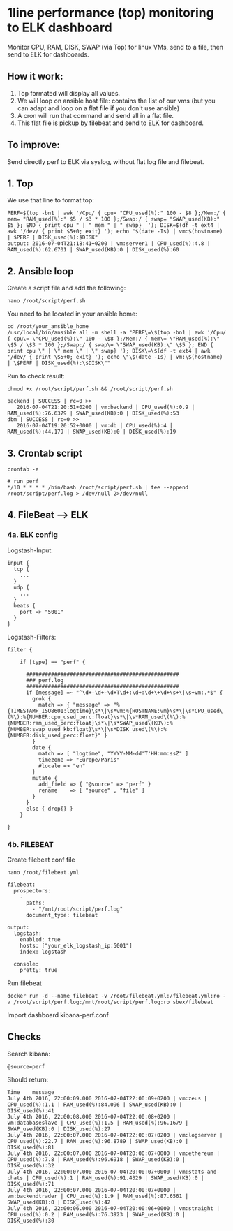 # 1line performance (top) monitoring to ELK dashboard
Monitor CPU, RAM, DISK, SWAP (via Top) for linux VMs, send to a file, then send to ELK for dashboards.

## How it work:
1. Top formated will display all values.
2. We will loop on ansible host file: contains the list of our vms (but you can adapt and loop on a flat file if you don't use ansible)
3. A cron will run that command and send all in a flat file.
4. This flat file is pickup by filebeat and send to ELK for dashboard.

## To improve:
Send directly perf to ELK via syslog, without flat log file and filebeat.

## 1. Top

We use that line to format top:

    PERF=$(top -bn1 | awk '/Cpu/ { cpu= "CPU_used(%):" 100 - $8 };/Mem:/ { mem= "RAM_used(%):" $5 / $3 * 100 };/Swap:/ { swap= "SWAP_used(KB):" $5 }; END { print cpu " | " mem " | " swap}  '); DISK=$(df -t ext4 | awk '/dev/ { print $5+0; exit} '); echo "$(date -Is) | vm:$(hostname) | $PERF | DISK_used(%):$DISK"
    output: 2016-07-04T21:18:41+0200 | vm:server1 | CPU_used(%):4.8 | RAM_used(%):62.6701 | SWAP_used(KB):0 | DISK_used(%):60

## 2. Ansible loop

Create a script file and add the following:

    nano /root/script/perf.sh

You need to be located in your ansible home:

    cd /root/your_ansible_home
    /usr/local/bin/ansible all -m shell -a "PERF\=\$(top -bn1 | awk '/Cpu/ { cpu\= \"CPU_used(%):\" 100 - \$8 };/Mem:/ { mem\= \"RAM_used(%):\" \$5 / \$3 * 100 };/Swap:/ { swap\= \"SWAP_used(KB):\" \$5 }; END { print cpu \" | \" mem \" | \" swap} '); DISK\=\$(df -t ext4 | awk '/dev/ { print \$5+0; exit} '); echo \"\$(date -Is) | vm:\$(hostname) | \$PERF | DISK_used(%):\$DISK\""

Run to check result:

    chmod +x /root/script/perf.sh && /root/script/perf.sh

    backend | SUCCESS | rc=0 >>
       2016-07-04T21:20:51+0200 | vm:backend | CPU_used(%):0.9 | RAM_used(%):76.6379 | SWAP_used(KB):0 | DISK_used(%):53
    dbm | SUCCESS | rc=0 >>
       2016-07-04T19:20:52+0000 | vm:db | CPU_used(%):4 | RAM_used(%):44.179 | SWAP_used(KB):0 | DISK_used(%):19

## 3. Crontab script

    crontab -e

    # run perf
    */10 * * * * /bin/bash /root/script/perf.sh | tee --append /root/script/perf.log > /dev/null 2>/dev/null

## 4. FileBeat --> ELK

### 4a. ELK config

Logstash-Input:

```
input {
  tcp {
    ...
  }
  udp {
    ...
  }
  beats {
    port => "5001"
  }
}
```

Logstash-Filters:

```
filter {

    if [type] == "perf" {
    
      #################################################
      ### perf.log
      #################################################
      if [message] =~ "^\d+-\d+-\d+T\d+:\d+:\d+\+\d+\s+\|\s+vm:.*$" {
        grok {
          match => { "message" => "%{TIMESTAMP_ISO8601:logtime}\s*\|\s*vm:%{HOSTNAME:vm}\s*\|\s*CPU_used\(%\):%{NUMBER:cpu_used_perc:float}\s*\|\s*RAM_used\(%\):%{NUMBER:ram_used_perc:float}\s*\|\s*SWAP_used\(KB\):%{NUMBER:swap_used_kb:float}\s*\|\s*DISK_used\(%\):%{NUMBER:disk_used_perc:float}" }
        }
        date {
          match => [ "logtime", "YYYY-MM-dd'T'HH:mm:ssZ" ]
          timezone => "Europe/Paris"
          #locale => "en"
        }
        mutate {
          add_field => { "@source" => "perf" }
          rename    => [ "source" , "file" ]
        }
      }
      else { drop{} }
    }

}
```

### 4b. FILEBEAT

Create filebeat conf file

    nano /root/filebeat.yml 
```
filebeat:
  prospectors:
    -
      paths:
        - "/mnt/root/script/perf.log"
      document_type: filebeat

output:
  logstash:
    enabled: true
    hosts: ["your_elk_logstash_ip:5001"]
    index: logstash

  console:
    pretty: true
```

Run filebeat

    docker run -d --name filebeat -v /root/filebeat.yml:/filebeat.yml:ro -v /root/script/perf.log:/mnt/root/script/perf.log:ro sbex/filebeat

Import dashboard kibana-perf.conf


## Checks

Search kibana:

    @source=perf
    
Should return:
```
Time 	message  
July 4th 2016, 22:00:09.000	2016-07-04T22:00:09+0200 | vm:zeus | CPU_used(%):1.1 | RAM_used(%):84.096 | SWAP_used(KB):0 | DISK_used(%):41
July 4th 2016, 22:00:08.000	2016-07-04T22:00:08+0200 | vm:databaseslave | CPU_used(%):1.5 | RAM_used(%):96.1679 | SWAP_used(KB):0 | DISK_used(%):27
July 4th 2016, 22:00:07.000	2016-07-04T22:00:07+0200 | vm:logserver | CPU_used(%):22.7 | RAM_used(%):96.8789 | SWAP_used(KB):0 | DISK_used(%):81
July 4th 2016, 22:00:07.000	2016-07-04T20:00:07+0000 | vm:ethereum | CPU_used(%):7.8 | RAM_used(%):96.6918 | SWAP_used(KB):0 | DISK_used(%):32
July 4th 2016, 22:00:07.000	2016-07-04T20:00:07+0000 | vm:stats-and-chats | CPU_used(%):1 | RAM_used(%):91.4329 | SWAP_used(KB):0 | DISK_used(%):71
July 4th 2016, 22:00:07.000	2016-07-04T20:00:07+0000 | vm:backendtrader | CPU_used(%):1.9 | RAM_used(%):87.6561 | SWAP_used(KB):0 | DISK_used(%):42
July 4th 2016, 22:00:06.000	2016-07-04T20:00:06+0000 | vm:straight | CPU_used(%):0.2 | RAM_used(%):76.3923 | SWAP_used(KB):0 | DISK_used(%):30
``` 
    

